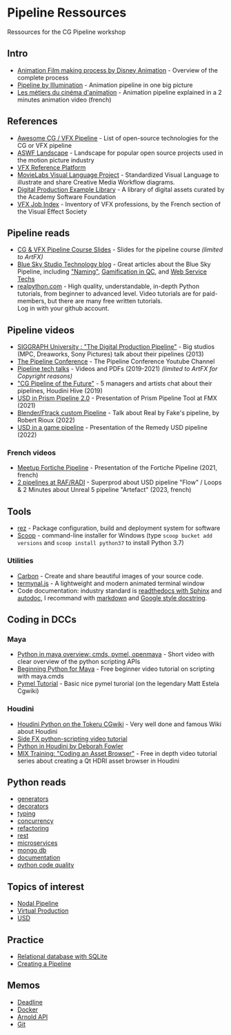 # Pipeline Ressources

Ressources for the CG Pipeline workshop

###
## Intro
* [Animation Film making process by Disney Animation](https://disneyanimation.com/process) - Overview of the complete process
* [Pipeline by Illumination](https://www.illuminationstudiosparis.com/pipeline) - Animation pipeline in one big picture
* [Les métiers du cinéma d'animation](https://www.youtube.com/watch?v=pucgL9I6Me4) - Animation pipeline explained in a 2 minutes animation video (french)

###
## References

* [Awesome CG / VFX Pipeline](https://github.com/cgwire/awesome-cg-vfx-pipeline) - List of open-source technologies for the CG or VFX pipeline
* [ASWF Landscape](https://landscape.aswf.io/) - Landscape for popular open source projects used in the motion picture industry 
* [VFX Reference Platform](http://vfxplatform.com) 
* [MovieLabs Visual Language Project](https://movielabs.com/visual-language-specifications-resources/) - Standardized Visual Language to illustrate and share Creative Media Workflow diagrams.
* [Digital Production Example Library](https://github.com/DigitalProductionExampleLibrary) - A library of digital assets curated by the Academy Software Foundation
* [VFX Job Index](https://vfxjobsdescription.blogspot.com/2024/02/vfx-jobs.html) - Inventory of VFX professions, by the French section of the Visual Effect Society
  
###
## Pipeline reads

* [CG & VFX Pipeline Course Slides](https://docs.google.com/presentation/d/1hKqBBAoo_r4z3aoC0Qt1qGz_tu-JjcBlWfH307XMtP4/edit?usp=sharing) - Slides for the pipeline course *(limited to ArtFX)*
* [Blue Sky Studio Technology blog](https://medium.com/blue-sky-tech-blog) - Great articles about the Blue Sky Pipeline, including ["Naming"](https://medium.com/blue-sky-tech-blog/non-noxious-nomenclature-977a173c6826), [Gamification in QC](https://medium.com/blue-sky-tech-blog/introducing-achievements-into-qc-6fee943324df), and [Web Service Techs](https://medium.com/blue-sky-tech-blog/conduit-services-archetype-598d4fa316e9)
* [realpython.com](https://realpython.com/) - High quality, understandable, in-depth Python tutorials, from beginner to advanced level.
  Video tutorials are for paid-members, but there are many free written tutorials.  
  Log in with your github account.  
  
###
## Pipeline videos

* [SIGGRAPH University : "The Digital Production Pipeline"](https://www.youtube.com/watch?v=I9ql13bEzmc) - Big studios (MPC, Dreaworks, Sony Pictures) talk about their pipelines (2013) 
* [The Pipeline Conference](https://www.youtube.com/channel/UCHbWFxSt5SgLgVarknHJnLg) - The Pipeline Conference Youtube Channel
* [Pipeline tech talks](https://drive.google.com/drive/folders/1yJjJR4FpczQ55XRc_7oYOjRh7ICC49QW?usp=sharing) - Videos and PDFs (2019-2021) *(limited to ArtFX for Copyright reasons)*
* ["CG Pipeline of the Future"](https://www.youtube.com/watch?v=59wmKuRhziQ) - 5 managers and artists chat about their pipelines, Houdini Hive (2019)
* [USD in Prism Pipeline 2.0](https://vimeo.com/551545616) - Presentation of Prism Pipeline Tool at FMX (2021) 
* [Blender/Ftrack custom Pipeline](https://www.youtube.com/watch?v=8AZezducjPc) - Talk about Real by Fake's pipeline, by Robert Rioux (2022)
* [USD in a game pipeline](https://www.youtube.com/watch?v=FI2pyzTOvaQ) - Presentation of the Remedy USD pipeline (2022)

### French videos
* [Meetup Fortiche Pipeline](https://www.youtube.com/watch?v=CXyxaXGsjfQ) - Presentation of the Fortiche Pipeline (2021, french)
* [2 pipelines at RAF/RADI](https://3dvf.com/le-pipeline-au-service-de-animation-3d-radi-raf-2022) - Superprod about USD pipeline "Flow" / Loops & 2 Minutes about Unreal 5 pipeline "Artefact" (2023, french)


###   
## Tools  

* [rez](https://github.com/nerdvegas/rez) - Package configuration, build and deployment system for software 
* [Scoop](https://scoop.sh/) - command-line installer for Windows 
(type `scoop bucket add versions` and `scoop install python37` to install Python 3.7) 

### Utilities
* [Carbon](https://carbon.now.sh) - Create and share beautiful images of your source code.
* [termynal.js](https://github.com/ines/termynal) - A lightweight and modern animated terminal window
* Code documentation: industry standard is [readthedocs with Sphinx](https://docs.readthedocs.io/en/stable/intro/getting-started-with-sphinx.html) and [autodoc](https://www.sphinx-doc.org/en/master/usage/extensions/autodoc.html), I recommand with [markdown](https://docs.readthedocs.io/en/stable/intro/getting-started-with-sphinx.html#using-markdown-with-sphinx) and [Google style docstring](https://www.sphinx-doc.org/en/master/usage/extensions/napoleon.html#docstrings).

###   
## Coding in DCCs

### Maya
* [Python in maya overview: cmds, pymel, openmaya](https://forums.autodesk.com/t5/maya-programming/python-highlevel-intro-to-python-in-maya-cmds-pymel-openmaya-1-0/td-p/9682946) - Short video with clear overview of the python scripting APIs
* [Beginning Python for Maya](https://zurbrigg.teachable.com/p/python-3-for-maya-vol-1) - Free beginner video tutorial on scripting with maya.cmds
* [Pymel Tutorial](https://www.tokeru.com/cgwiki/index.php?title=PymelTutorial) - Basic nice pymel turorial (on the legendary Matt Estela Cgwiki)

### Houdini
* [Houdini Python on the Tokeru CGwiki](https://www.tokeru.com/cgwiki/index.php?title=HoudiniPython) - Very well done and famous Wiki about Houdini
* [Side FX python-scripting video tutorial](https://www.sidefx.com/tutorials/python-scripting)
* [Python in Houdini by Deborah Fowler](https://www.deborahrfowler.com/PythonResources/PythonInHoudini.html)
* [MIX Training: "Coding an Asset Browser"](https://www.youtube.com/watch?v=FoEykOrdgt4&list=PLAnSvhIvNZCtUz7-yOrBugM59Y_jixwWR) - Free in depth video tutorial series about creating a Qt HDRI asset browser in Houdini
   

## Python reads  

* [generators](https://realpython.com/introduction-to-python-generators)
* [decorators](https://realpython.com/primer-on-python-decorators)
* [typing](https://realpython.com/python-type-checking)
* [concurrency](https://realpython.com/python-concurrency)
* [refactoring](https://realpython.com/python-refactoring) 
* [rest](https://realpython.com/api-integration-in-python) 
* [microservices](https://realpython.com/python-microservices-grpc)
* [mongo db](https://realpython.com/introduction-to-mongodb-and-python)
* [documentation](https://realpython.com/documenting-python-code)
* [python code quality](https://realpython.com/python-code-quality/)


## Topics of interest 

* [Nodal Pipeline](nodal_pipeline.md)
* [Virtual Production](virtual_production.md)
* [USD](usd.md)


## Practice  

* [Relational database with SQLite](rdb_sql.md) 
* [Creating a Pipeline](pipeline_level_one.md)


## Memos

* [Deadline](memos/deadline.md)
* [Docker](memos/docker.md)
* [Arnold API](memos/arnold_api.md)
* [Git](git.md)





